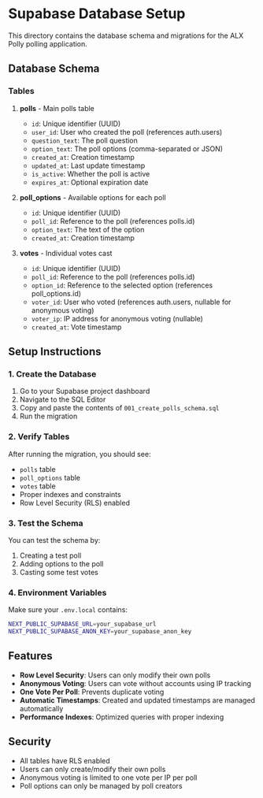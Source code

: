 # Supabase Database Setup

This directory contains the database schema and migrations for the ALX Polly polling application.

## Database Schema

### Tables

1. **polls** - Main polls table
   - `id`: Unique identifier (UUID)
   - `user_id`: User who created the poll (references auth.users)
   - `question_text`: The poll question
   - `option_text`: The poll options (comma-separated or JSON)
   - `created_at`: Creation timestamp
   - `updated_at`: Last update timestamp
   - `is_active`: Whether the poll is active
   - `expires_at`: Optional expiration date

2. **poll_options** - Available options for each poll
   - `id`: Unique identifier (UUID)
   - `poll_id`: Reference to the poll (references polls.id)
   - `option_text`: The text of the option
   - `created_at`: Creation timestamp

3. **votes** - Individual votes cast
   - `id`: Unique identifier (UUID)
   - `poll_id`: Reference to the poll (references polls.id)
   - `option_id`: Reference to the selected option (references poll_options.id)
   - `voter_id`: User who voted (references auth.users, nullable for anonymous voting)
   - `voter_ip`: IP address for anonymous voting (nullable)
   - `created_at`: Vote timestamp

## Setup Instructions

### 1. Create the Database

1. Go to your Supabase project dashboard
2. Navigate to the SQL Editor
3. Copy and paste the contents of `001_create_polls_schema.sql`
4. Run the migration

### 2. Verify Tables

After running the migration, you should see:
- `polls` table
- `poll_options` table  
- `votes` table
- Proper indexes and constraints
- Row Level Security (RLS) enabled

### 3. Test the Schema

You can test the schema by:
1. Creating a test poll
2. Adding options to the poll
3. Casting some test votes

### 4. Environment Variables

Make sure your `.env.local` contains:
```bash
NEXT_PUBLIC_SUPABASE_URL=your_supabase_url
NEXT_PUBLIC_SUPABASE_ANON_KEY=your_supabase_anon_key
```

## Features

- **Row Level Security**: Users can only modify their own polls
- **Anonymous Voting**: Users can vote without accounts using IP tracking
- **One Vote Per Poll**: Prevents duplicate voting
- **Automatic Timestamps**: Created and updated timestamps are managed automatically
- **Performance Indexes**: Optimized queries with proper indexing

## Security

- All tables have RLS enabled
- Users can only create/modify their own polls
- Anonymous voting is limited to one vote per IP per poll
- Poll options can only be managed by poll creators
